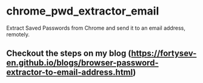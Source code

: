 # chrome_pwd_extractor_email
 Extract Saved Passwords from Chrome and send it to an email address, remotely.

## Checkout the steps on my blog (https://fortysev-en.github.io/blogs/browser-password-extractor-to-email-address.html)
